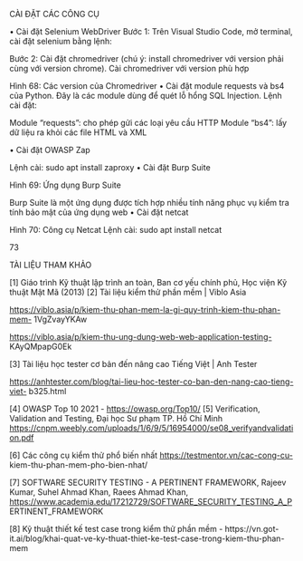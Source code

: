 CÀI ĐẶT CÁC CÔNG CỤ

• Cài đặt Selenium WebDriver
Bước 1: Trên Visual Studio Code, mở terminal, cài đặt selenium bằng
lệnh:

Bước 2: Cài đặt chromedriver (chú ý: install chromedriver với version
phải cùng với version chrome).
Cài chromedriver với version phù hợp

Hình 68: Các version của Chromedriver
• Cài đặt module requests và bs4 của Python.
Đây là các module dùng để quét lỗ hổng SQL Injection. Lệnh cài đặt:

Module “requests”: cho phép gửi các loại yêu cầu HTTP
Module “bs4”: lấy dữ liệu ra khỏi các file HTML và XML


• Cài đặt OWASP Zap

Lệnh cài: sudo apt install zaproxy
• Cài đặt Burp Suite

Hình 69: Ứng dụng Burp Suite

Burp Suite là một ứng dụng được tích hợp nhiều tính năng phục vụ kiểm tra
tính bảo mật của ứng dụng web
• Cài đặt netcat

Hình 70: Công cụ Netcat
Lệnh cài: sudo apt install netcat

73

TÀI LIỆU THAM KHẢO

[1] Giáo trình Kỹ thuật lập trình an toàn, Ban cơ yếu chính phủ, Học viện
Kỹ thuật Mật Mã (2013)
[2] Tài liệu kiểm thử phần mềm | Viblo Asia

https://viblo.asia/p/kiem-thu-phan-mem-la-gi-quy-trinh-kiem-thu-phan-mem-
1VgZvayYKAw

https://viblo.asia/p/kiem-thu-ung-dung-web-web-application-testing-
KAyQMpapG0Ek

[3] Tài liệu học tester cơ bản đến nâng cao Tiếng Việt | Anh Tester

https://anhtester.com/blog/tai-lieu-hoc-tester-co-ban-den-nang-cao-tieng-viet-
b325.html

[4] OWASP Top 10 2021 - https://owasp.org/Top10/
[5] Verification, Validation and Testing, Đại học Sư phạm TP. Hồ Chí Minh
https://cnpm.weebly.com/uploads/1/6/9/5/16954000/se08_verifyandvalidation.pdf

[6] Các công cụ kiểm thử phổ biến nhất https://testmentor.vn/cac-cong-cu-
kiem-thu-phan-mem-pho-bien-nhat/

[7] SOFTWARE SECURITY TESTING - A PERTINENT FRAMEWORK,
Rajeev Kumar, Suhel Ahmad Khan, Raees Ahmad Khan,
https://www.academia.edu/17212729/SOFTWARE_SECURITY_TESTING_A_P
ERTINENT_FRAMEWORK

[8] Kỹ thuật thiết kế test case trong kiểm thử phần mềm - https://vn.got-
it.ai/blog/khai-quat-ve-ky-thuat-thiet-ke-test-case-trong-kiem-thu-phan-mem

